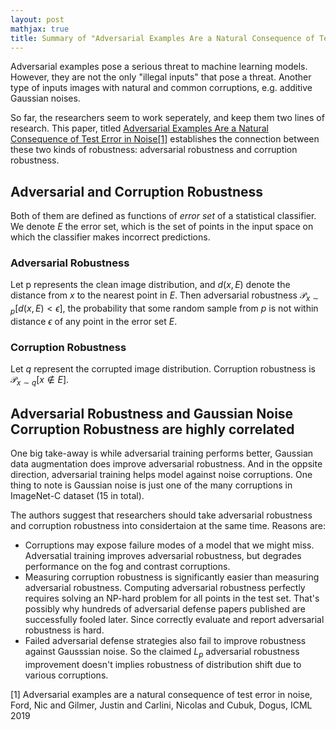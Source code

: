 ```yaml
---
layout: post
mathjax: true
title: Summary of "Adversarial Examples Are a Natural Consequence of Test Error in Noise"
---
```


Adversarial examples pose a serious threat to machine learning models. However, they are not the only "illegal inputs" that pose a threat. Another type of inputs images with natural and common corruptions, e.g. additive Gaussian noises. 

So far, the researchers seem to work seperately, and keep them two lines of research. This paper, titled
 [Adversarial Examples Are a Natural Consequence of Test Error in Noise\[1\]](https://arxiv.org/abs/1901.10513)
  establishes the connection between these two kinds of robustness: adversarial robustness and corruption robustness.

## Adversarial and Corruption Robustness

Both of them are defined as functions of *error set* of a statistical classifier. We  denote $E$ the error set, which is the set of points in the input space on which the classifier makes incorrect predictions. 

### Adversarial Robustness

Let p represents the clean image distribution, and $d(x, E)$ denote the distance from $x$ to the nearest point in $E$. Then adversarial robustness $\mathcal{P}_{x\sim p}[d(x, E) < \epsilon]$, the probability that some random sample from $p$ is not within distance $\epsilon$ of any point in the error set $E$. 

### Corruption Robustness

Let $q$ represent the corrupted image distribution. Corruption robustness is $\mathcal{P}_{x\sim q}[x \notin E ]$. 



## Adversarial Robustness and Gaussian Noise Corruption Robustness are highly correlated

One big take-away is while adversarial training performs better, Gaussian data augmentation does improve adversarial robustness. And in the oppsite direction, adversarial training  helps model against noise corruptions. One thing to note is Gaussian noise is just one of the many corruptions in ImageNet-C dataset (15 in total).


The authors suggest that researchers should take adversarial robustness and corruption robustness into considertaion at the same time. Reasons are:

* Corruptions may expose failure modes of a model that we might miss. Adversatial training improves adversarial robustness, but degrades performance on the fog and contrast corruptions. 
* Measuring corruption robustness is significantly easier than measuring adversarial robustness. Computing adversarial robustness perfectly requires solving an NP-hard problem for all points in the test set. That's possibly why hundreds of adversarial defense papers published are successfully fooled later. Since correctly evaluate and report adversarial robustness is hard.
* Failed adversarial defense strategies also fail to improve robustness against Gausssian noise. So the claimed $L_p$ adversarial robustness improvement doesn't implies robustness of distribution shift due to various corruptions.

[1] Adversarial examples are a natural consequence of test error in noise, Ford, Nic and Gilmer, Justin and Carlini, Nicolas and Cubuk, Dogus, ICML 2019